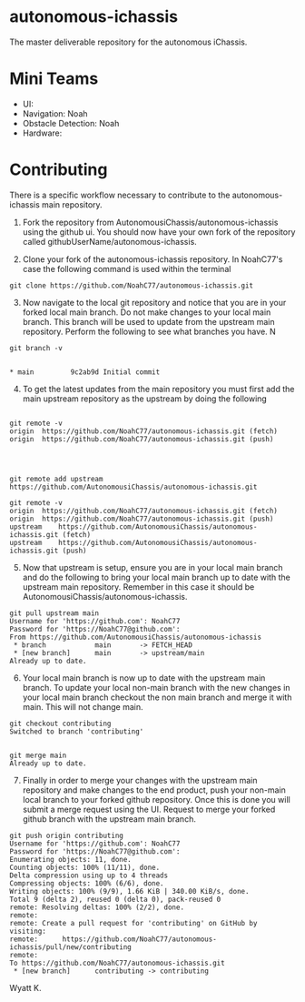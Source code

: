 # autonomous-ichassis
The master deliverable repository for the autonomous iChassis.

# Mini Teams
- UI: 
- Navigation: Noah
- Obstacle Detection: Noah
- Hardware:

# Contributing
There is a specific workflow necessary to contribute to the autonomous-ichassis main repository.

1. Fork the repository from AutonomousiChassis/autonomous-ichassis using the github ui. You should now have your own fork of the repository called githubUserName/autonomous-ichassis.

2. Clone your fork of the autonomous-ichassis repository. In NoahC77's case the following command is used within the terminal

```
git clone https://github.com/NoahC77/autonomous-ichassis.git
```

3. Now navigate to the local git repository and notice that you are in your forked local main branch. Do not make changes to your local main branch. This branch will be used to update from the upstream main repository. Perform the following to see what branches you have. N
```
git branch -v


* main         9c2ab9d Initial commit

```

4. To get the latest updates from the main repository you must first add the main upstream repository as the upstream by doing the following
```

git remote -v
origin	https://github.com/NoahC77/autonomous-ichassis.git (fetch)
origin	https://github.com/NoahC77/autonomous-ichassis.git (push)




git remote add upstream https://github.com/AutonomousiChassis/autonomous-ichassis.git

git remote -v
origin  https://github.com/NoahC77/autonomous-ichassis.git (fetch)
origin  https://github.com/NoahC77/autonomous-ichassis.git (push)
upstream	https://github.com/AutonomousiChassis/autonomous-ichassis.git (fetch)
upstream	https://github.com/AutonomousiChassis/autonomous-ichassis.git (push)
```

5. Now that upstream is setup, ensure you are in your local main branch and do the following to bring your local main branch up to date with the upstream main repository. Remember in this case it should be AutonomousiChassis/autonomous-ichassis.

```
git pull upstream main
Username for 'https://github.com': NoahC77
Password for 'https://NoahC77@github.com': 
From https://github.com/AutonomousiChassis/autonomous-ichassis
 * branch            main       -> FETCH_HEAD
 * [new branch]      main       -> upstream/main
Already up to date.
```

6. Your local main branch is now up to date with the upstream main branch. To update your local non-main branch with the new changes in your local main branch checkout the non main branch and merge it with main. This will not change main.

```
git checkout contributing
Switched to branch 'contributing'


git merge main
Already up to date.
```

7. Finally in order to merge your changes with the upstream main repository and make changes to the end product, push your non-main local branch to your forked github repository. Once this is done you will submit a merge request using the UI. Request to merge your forked github branch with the upstream main branch.

```
git push origin contributing
Username for 'https://github.com': NoahC77
Password for 'https://NoahC77@github.com': 
Enumerating objects: 11, done.
Counting objects: 100% (11/11), done.
Delta compression using up to 4 threads
Compressing objects: 100% (6/6), done.
Writing objects: 100% (9/9), 1.66 KiB | 340.00 KiB/s, done.
Total 9 (delta 2), reused 0 (delta 0), pack-reused 0
remote: Resolving deltas: 100% (2/2), done.
remote: 
remote: Create a pull request for 'contributing' on GitHub by visiting:
remote:      https://github.com/NoahC77/autonomous-ichassis/pull/new/contributing
remote: 
To https://github.com/NoahC77/autonomous-ichassis.git
 * [new branch]      contributing -> contributing
```
Wyatt K.